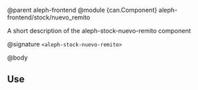 @parent aleph-frontend
@module {can.Component} aleph-frontend/stock/nuevo_remito <aleph-stock-nuevo-remito>

A short description of the aleph-stock-nuevo-remito component

@signature `<aleph-stock-nuevo-remito>`

@body

## Use

